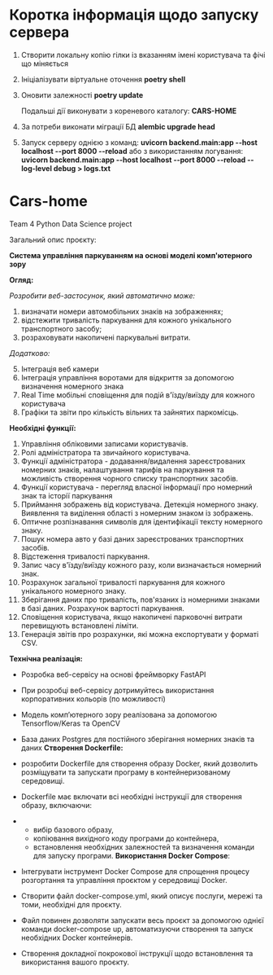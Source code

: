 # Коротка інформація щодо запуску сервера

1. Створити локальну копію гілки із вказанням імені користувача та фічі що міняється
2. Ініціалізувати віртуальне оточення **poetry shell**
3. Оновити залежності **poetry update**

   Подальші дії виконувати з кореневого каталогу: **CARS-HOME**
5. За потреби виконати міграції БД **alembic upgrade head**
6. Запуск серверу однією з команд:
   **uvicorn backend.main:app --host localhost --port 8000 --reload**
   або з використанням логування:
   **uvicorn backend.main:app --host localhost --port 8000 --reload --log-level debug > logs.txt**



# Cars-home
Team 4 Python Data Science project

Загальний опис проєкту:

****Система управління паркуванням на основі моделі комп'ютерного зору****

**Огляд:**

_Розробити веб-застосунок, який автоматично може:_
1. визначати номери автомобільних знаків на зображеннях;
2. відстежити тривалість паркування для кожного унікального транспортного засобу;
3. розраховувати накопичені паркувальні витрати.
   
_Додатково:_

5. Інтеграція веб камери
6. Інтеграція управління воротами для відкриття за допомогою визначення номерного знака
7. Real Time мобільні сповіщення для подій в'їзду/виїзду для кожного користувача
8. Графіки та звіти про кількість вільних та зайнятих паркомісць.

**Необхідні функції:**
1. Управління обліковими записами користувачів.
2. Ролі адміністратора та звичайного користувача.
3. Функції адміністратора - додавання/видалення зареєстрованих номерних знаків, налаштування тарифів на паркування та можливість створення чорного списку транспортних засобів.
4. Функції користувача - перегляд власної інформації про номерний знак та історії паркування
5. Приймання зображень від користувача. Детекція номерного знаку. Виявлення та виділення області з номерним знаком із зображень.
6. Оптичне розпізнавання символів для ідентифікації тексту номерного знаку.
7. Пошук номера авто у базі даних зареєстрованих транспортних засобів.
8. Відстеження тривалості паркування.
9. Запис часу в'їзду/виїзду кожного разу, коли визначається номерний знак.
10. Розрахунок загальної тривалості паркування для кожного унікального номерного знаку.
11. Зберігання даних про тривалість, пов'язаних із номерними знаками в базі даних. Розрахунок вартості паркування.
12. Сповіщення користувача, якщо накопичені парковочні витрати перевищують встановлені ліміти.
13. Генерація звітів про розрахунки, які можна експортувати у форматі CSV.

**Технічна реалізація:**
- Розробка веб-сервісу на основі фреймворку FastAPI
- При розробці веб-сервісу дотримуйтесь використання корпоративних кольорів (по можливості)
- Модель компʼютерного зору реалізована за допомогою Tensorflow/Keras та OpenCV
- База даних Postgres для постійного зберігання номерних знаків та даних
**Створення Dockerfile:**
- розробити Dockerfile для створення образу Docker, який дозволить розміщувати та запускати програму в контейнеризованому середовищі.
- Dockerfile має включати всі необхідні інструкції для створення образу, включаючи:
- - вибір базового образу,
  - копіювання вихідного коду програми до контейнера,
  - встановлення необхідних залежностей та визначення команди для запуску програми.
**Використання Docker Compose**:
- Інтегрувати інструмент Docker Compose для спрощення процесу розгортання та управління проєктом у середовищі Docker.
- Створити файл docker-compose.yml, який описує послуги, мережі та томи, необхідні для проєкту.
- Файл повинен дозволяти запускати весь проєкт за допомогою однієї команди docker-compose up, автоматизуючи створення та запуск необхідних Docker контейнерів.

- Створення докладної покрокової інструкції щодо встановлення та використання вашого проєкту.

